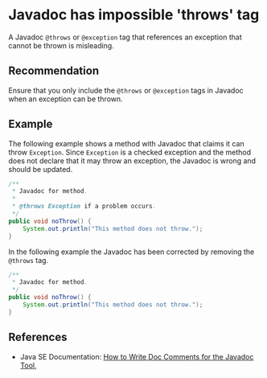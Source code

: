 # Javadoc has impossible 'throws' tag
A Javadoc `@throws` or `@exception` tag that references an exception that cannot be thrown is misleading.


## Recommendation
Ensure that you only include the `@throws` or `@exception` tags in Javadoc when an exception can be thrown.


## Example
The following example shows a method with Javadoc that claims it can throw `Exception`. Since `Exception` is a checked exception and the method does not declare that it may throw an exception, the Javadoc is wrong and should be updated.


```java
/**
 * Javadoc for method.
 *
 * @throws Exception if a problem occurs.
 */
public void noThrow() {
	System.out.println("This method does not throw.");
}
```
In the following example the Javadoc has been corrected by removing the `@throws` tag.


```java
/**
 * Javadoc for method.
 */
public void noThrow() {
	System.out.println("This method does not throw.");
}
```

## References
* Java SE Documentation: [How to Write Doc Comments for the Javadoc Tool](https://www.oracle.com/technical-resources/articles/java/javadoc-tool.html#throwstag),
